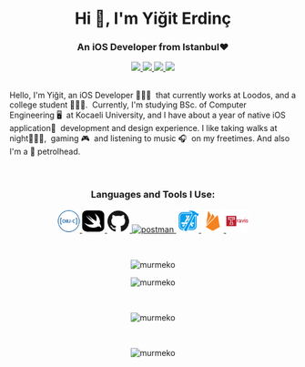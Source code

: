 <h1 align="center">Hi 👋, I'm Yiğit Erdinç</h1>
<h3 align="center">An iOS Developer from Istanbul❤️</h3>

<p align="center">
  <a href="https://www.linkedin.com/in/yigiterdinc" target="_blank"> <img src="https://img.shields.io/badge/-yigiterdinc-blue?style=flat-square&logo=Linkedin&logoColor=white&link=https://www.linkedin.com/in/yigiterdinc/"/> </a>
  <a href="mailto:yigiterdinc@gmail.com" target="_blank"> <img src="https://img.shields.io/badge/-yigiterdinc@gmail.com-c14438?style=flat-square&logo=Gmail&logoColor=white&link=mailto:yigiterdinc@gmail.com"/> </a>
  <a href="https://medium.com/@yigiterdinc" target="_blank"> <img src="https://img.shields.io/badge/-yigiterdinc-000000?style=flat-square&labelColor=000000&logo=Medium&link=https://medium.com/@yigiterdinc"/> </a>
  <a href="https://dev.to/murmeko" target="_blank"> <img src="https://img.shields.io/badge/DEV-murmeko-000000?style=flat-square&link=https://dev.to/murmeko"/> </a>
</p>

<br>
Hello, I'm Yiğit, an iOS Developer&nbsp🧑🏻‍💻&nbsp that currently works at Loodos, and a college student&nbsp👨🏻‍🎓.&nbsp; Currently, I'm studying BSc. of Computer Engineering&nbsp🖥️&nbsp; at Kocaeli University, and I have about a year of native iOS application📱&nbsp; development and design experience. I like taking walks at night🚶🏻‍♂️,&nbsp;  gaming&nbsp🎮&nbsp;  and listening to music&nbsp🎧&nbsp;  on my freetimes. And also I'm a 🚗 petrolhead.
<br>
<br>
<br>

<h3 align="center">Languages and Tools I Use:</h3>

<p align="center">
  <a href="https://developer.apple.com/library/archive/documentation/Cocoa/Conceptual/ProgrammingWithObjectiveC/Introduction/Introduction.html" target="_blank"> <img src="https://raw.githubusercontent.com/devicons/devicon/master/icons/objectivec/objectivec-plain.svg" alt="objectivec" width="40" height="40"/> </a>
  <a href="https://developer.apple.com/swift/" target="_blank"> <img src="https://raw.githubusercontent.com/devicons/devicon/master/icons/swift/swift-plain.svg" alt="swift" width="40" height="40"/> </a>
  <a href="https://github.com/" target="_blank"> <img src="https://raw.githubusercontent.com/devicons/devicon/master/icons/github/github-original.svg" alt="github" width="40" height="40"/> </a>
  <a href="https://postman.com" target="_blank"> <img src="https://www.vectorlogo.zone/logos/getpostman/getpostman-icon.svg" alt="postman" width="40" height="40"/> </a>
  <a href="https://developer.apple.com/xcode/" target="_blank"> <img src="https://raw.githubusercontent.com/devicons/devicon/master/icons/xcode/xcode-plain.svg" alt="xcode" width="40" height="40"/> </a>
  <a href="https://firebase.google.com/" target="_blank"> <img src="https://raw.githubusercontent.com/devicons/devicon/master/icons/firebase/firebase-plain.svg" alt="firebase" width="40" height="40"/> </a>
  <a href="https://www.travis-ci.com/" target="_blank"> <img src="https://raw.githubusercontent.com/devicons/devicon/master/icons/travis/travis-plain-wordmark.svg" alt="travisci" width="40" height="40"/> </a>
</p>

<br>

<p align="center">
  <img src="https://github-readme-stats.vercel.app/api?username=Murmeko&show_icons=true&locale=en&theme=dark" alt="murmeko" />
</p>

<p align="center">
  <img src="https://github-readme-streak-stats.herokuapp.com/?user=murmeko&theme=dark" alt="murmeko" />
</p>

<br>

<p align="center">
  <img src="https://github-readme-stats.vercel.app/api/top-langs?username=murmeko&show_icons=true&locale=en&theme=dark&layout=compact" alt="murmeko" />
</p>

<br>

<p align="center"> <img src="https://komarev.com/ghpvc/?username=murmeko&label=Profile%20views&color=0e75b6&style=flat" alt="murmeko" /> </p>

